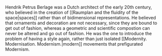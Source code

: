 ---
---

Hendrik Petrus Berlage was a Dutch architect of the early 20th century, who believed in the creation of [[Raumplan and the fluidity of the space|spaces]] rather than of bidimensional representations. He believed that ornaments and decoration are not necessary, since they are bound to get out of fashion, whereas a geometric and scientific compostion can never be altered and go out of fashion. He was the one to introduce the problem of having a style again, rather than just isolated [[Modernity. Modernisation. Modernism.|modern]] movements that prefigurated Modernism.